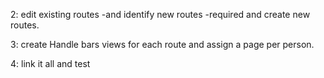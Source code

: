 
<!-- 1: create migrations and seed data for: -->

<!-- one table for users:
id, name, email, phone number, profile pic?,

table for socials.
user_id, FB, Insta, Linkedin, PS4/xbox, github, twitter?. -->

2: edit existing routes 
-and identify new routes 
-required and create new routes.

3: create Handle bars views for each route and assign a page per person.

4: link it all and test

